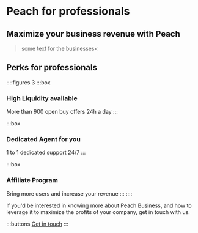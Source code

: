 # Peach for professionals
## Maximize your business revenue with Peach

>some text for the businesses<

## Perks for professionals

::::figures 3
:::box
### High Liquidity available
More than 900 open buy offers 24h a day
:::

:::box
### Dedicated Agent for you
1 to 1 dedicated support 24/7
:::

:::box
### Affiliate Program
Bring more users and increase your revenue
:::
::::

If you'd be interested in knowing more about Peach Business, and how to leverage it to maximize the profits of your company, get in touch with us.

:::buttons
[Get in touch](mailto:$contactEmail$)
:::

